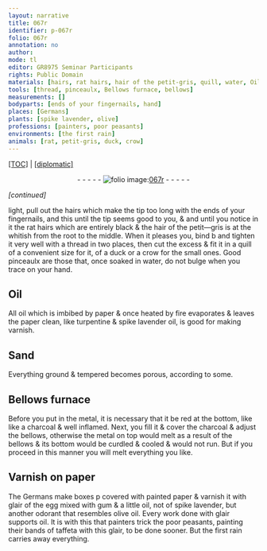 ```yaml
---
layout: narrative
title: 067r
identifier: p-067r
folio: 067r
annotation: no
author:
mode: tl
editor: GR8975 Seminar Participants
rights: Public Domain
materials: [hairs, rat hairs, hair of the petit-gris, quill, water, Oil, oil, paper, turpentine, spike lavender oil, varnish, metal, charcoal, Varnish, glair of the egg, gum, oil, not of spike lavender, but another odorant that resembles olive oil, spike lavender, olive oil, glair, taffeta]
tools: [thread, pinceaulx, Bellows furnace, bellows]
measurements: []
bodyparts: [ends of your fingernails, hand]
places: [Germans]
plants: [spike lavender, olive]
professions: [painters, poor peasants]
environments: [the first rain]
animals: [rat, petit-gris, duck, crow]
---
```


 <p><a href="{{ site.baseurl }}/translation/">[TOC]</a> | <a href="{{ site.baseurl }}/texts/p-067r_tc/" target="_blank">[diplomatic]</a></p><div class="folio" align="center">- - - - - <a href="http://gallica.bnf.fr/ark:/12148/btv1b10500001g/f139.image" target="_blank"><img src="https://cu-mkp.github.io/2017-workshop-edition/assets/photo-icon.png" alt="folio image: " style="display:inline-block; margin-bottom:-3px;"/>067r</a> - - - - - </div>  
 
*[continued]*
  
 light, pull out the <span class="m">hairs</span> which make the tip too long with the <span class="bp">ends of your fingernails</span>, and this until the tip seems good to you, & and until you notice in it the <span class="m"><span class="al">rat</span> hairs</span> which are entirely black & the <span class="m">hair of the <span class="al">petit—gris</span></span> is <span class="del">at the</span> whitish from the root to the middle. When it pleases you, bind <span class="del">b</span> and tighten it very well with a <span class="tl">thread</span> in two places, then cut the excess & fit it in a <span class="m">quill</span> of a convenient size for it, of a <span class="al">duck</span> or a <span class="al">crow</span> for the small ones. Good <span class="tl">pinceaulx</span> are those that, once soaked in <span class="m">water</span>, do not bulge when you trace on your <span class="bp">hand</span>.
 
 
  

## <span class="m">Oil</span>

 
All <span class="m">oil</span> which is imbibed by <span class="m">paper</span> & once heated by fire evaporates & leaves the <span class="m">paper</span> clean, like <span class="m">turpentine</span> & <span class="m"><span class="pa">spike lavender</span> oil</span>, is good for making <span class="m">varnish</span>.
 
 
  

## Sand

 
Everything ground & tempered becomes porous, according to some.
 
 
  

## <span class="tl">Bellows furnace</span>

 
Before you put in the <span class="m">metal</span>, it is necessary that it be red at the bottom, like like a <span class="m">charcoal</span> & well inflamed. Next, you <span class="del"><span class="ill"></span></span> fill it & cover the <span class="m">charcoal</span> & adjust the <span class="tl">bellows</span>, otherwise the <span class="m">metal</span> on top would melt as a result of the <span class="tl">bellows</span> & its bottom would be curdled & cooled & would not run. But if you proceed in this manner you will melt everything you like.
 
 
  

## <span class="m">Varnish</span> on <span class="m">paper</span>

 
The <span class="pl">Germans</span> make boxes <span class="del">p</span> covered with painted <span class="m">paper</span> & varnish it with <span class="m">glair of the egg</span> mixed with <span class="m">gum</span> & a little <span class="m"><span class="m">oil</span>, not of <span class="m"><span class="pa">spike lavender</span></span>, but another <span class="sn">odorant</span> that resembles <span class="m"><span class="pa">olive</span> oil</span></span>. Every work done with <span class="m">glair</span> supports <span class="m">oil</span>. It is with this that <span class="pro">painters</span> trick the <span class="pro">poor peasants</span>, painting their bands of <span class="m">taffeta</span> with this <span class="m">glair</span>, to be done sooner. But <span class="env">the first rain</span> carries away everything.
 
 